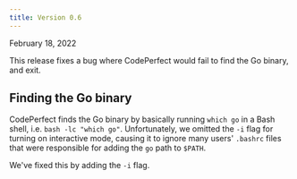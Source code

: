 ```yaml
---
title: Version 0.6
---
```


February 18, 2022

This release fixes a bug where CodePerfect would fail to find the Go binary, and
exit.

## Finding the Go binary

CodePerfect finds the Go binary by basically running `which go` in a Bash shell,
i.e. `bash -lc "which go"`. Unfortunately, we omitted the `-i` flag for turning
on interactive mode, causing it to ignore many users' `.bashrc` files that were
responsible for adding the `go` path to `$PATH`.

We've fixed this by adding the `-i` flag.
